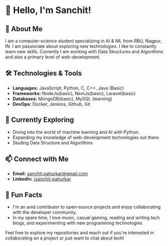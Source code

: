 # 👋 Hello, I'm Sanchit!

## 🚀 About Me
I am a computer-science student specializing in AI & ML from RBU, Nagpur, IN. I am passionate about exploring new technologies. I like to constantly learn new skills. Currently I am working with Data Structures and Algorithms and also a primary level of web-development.

## 🛠️ Technologies & Tools
- **Languages:** JavaScript, Python, C, C++, Java (Basic)
- **Frameworks:** NodeJs(basic), NextJs(basic), Laravel(basic)
- **Databases:** MongoDB(basic), MySQL (learning)
- **DevOps:** Docker, Jenkins, Github, Git 

## 🌱 Currently Exploring
- Diving into the world of machine learning and AI with Python.
- Expanding my knowledge of web-development technologies out there.
- Studing Data Structure and Algorithms

## 📫 Connect with Me
- **Email:** [sanchit.pahurkar@gmail.com](mailto:sanchit.pahurkar@gmail.com)
- **LinkedIn:** [/sanchit-pahurkar](https://www.linkedin.com/in/sanchit-pahurkar)

## 🌟 Fun Facts
- I'm an avid contributor to open-source projects and enjoy collaborating with the developer community.
- In my spare time, I love music, casual gaming, reading and writing tech blogs, and experimenting with new programming technologies

Feel free to explore my repositories and reach out if you're interested in collaborating on a project or just want to chat about tech!

